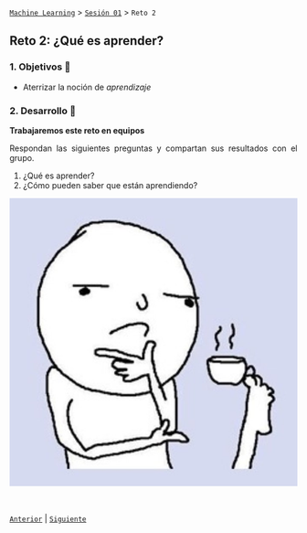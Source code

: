 [`Machine Learning`](../../README.md) > [`Sesión 01`](../README.md) > `Reto 2`
	
## Reto 2: ¿Qué es aprender?

<div style="text-align: justify;">

### 1. Objetivos :dart:

- Aterrizar la noción de *aprendizaje*

### 2. Desarrollo :rocket:

**Trabajaremos este reto en equipos**   

Respondan las siguientes preguntas y compartan sus resultados con el grupo.

1. ¿Qué es aprender?
2. ¿Cómo pueden saber que están aprendiendo?

![Hmm...](../imgassets/Thinking.jpg)

<br/>

[`Anterior`](../Reto01/README.md) | [`Siguiente`](../README.md)

</div>